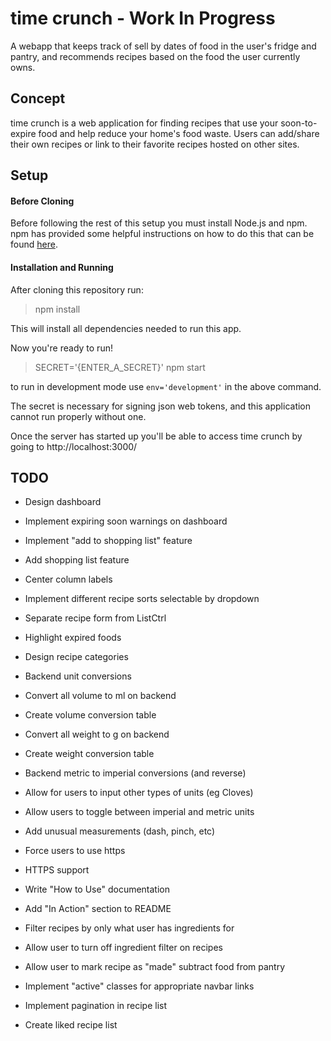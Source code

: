 # time crunch - Work In Progress

A webapp that keeps track of sell by dates of food in the user's fridge and pantry, and recommends recipes based on the food the user currently owns.

## Concept

time crunch is a web application for finding recipes that use your soon-to-expire food and help reduce your home's food waste. Users can add/share their own recipes or link to their favorite recipes hosted on other sites.

## Setup

#### Before Cloning

Before following the rest of this setup you must install Node.js and npm. npm has provided some helpful instructions on how to do this that can be found [here](https://docs.npmjs.com/getting-started/installing-node).

#### Installation and Running

After cloning this repository run:

>npm install

This will install all dependencies needed to run this app.

Now you're ready to run!

>SECRET='{ENTER_A_SECRET}' npm start

to run in development mode use `env='development'` in the above command.

The secret is necessary for signing json web tokens, and this application cannot run properly without one.

Once the server has started up you'll be able to access time crunch by going to http://localhost:3000/

## TODO

* Design dashboard

* Implement expiring soon warnings on dashboard

* Implement "add to shopping list" feature

* Add shopping list feature

* Center column labels

* Implement different recipe sorts selectable by dropdown

* Separate recipe form from ListCtrl

* Highlight expired foods

* Design recipe categories

* Backend unit conversions

* Convert all volume to ml on backend

* Create volume conversion table

* Convert all weight to g on backend

* Create weight conversion table

* Backend metric to imperial conversions (and reverse)

* Allow for users to input other types of units (eg Cloves)

* Allow users to toggle between imperial and metric units

* Add unusual measurements (dash, pinch, etc)

* Force users to use https

* HTTPS support

* Write "How to Use" documentation

* Add "In Action" section to README

* Filter recipes by only what user has ingredients for

* Allow user to turn off ingredient filter on recipes

* Allow user to mark recipe as "made" subtract food from pantry

* Implement "active" classes for appropriate navbar links

* Implement pagination in recipe list

* Create liked recipe list